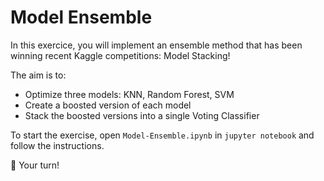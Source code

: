 # Model Ensemble

In this exercice, you will implement an ensemble method that has been winning recent Kaggle competitions: Model Stacking! 

The aim is to:

- Optimize three models: KNN, Random Forest, SVM
- Create a boosted version of each model
- Stack the boosted versions into a single Voting Classifier

To start the exercise, open `Model-Ensemble.ipynb` in `jupyter notebook` and follow the instructions.

🚀 Your turn!
